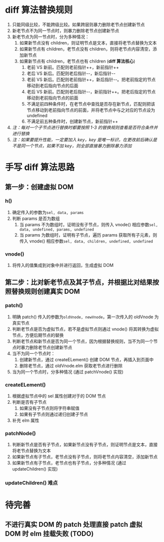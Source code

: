 # diff 算法替换规则

1. 只能同级比较，不能跨级比较。如果跨层则暴力删除老节点创建新节点
2. 新老节点不为同一节点时，则暴力删除老节点创建新节点
3. 新老节点为同一节点时，分为多种情况：
   1. 如果新节点没有 children，则证明节点是文本，直接将老节点替换为文本
   2. 如果新节点有 children，老节点没有 children，则将老节点内容清空，添加新节点
   3. 如果新节点有 children，老节点也有 children   (__diff 算法核心__)
      1. 老前 VS 新前。匹配则老前指针++，新前指针++
      2. 老后 VS 新后。匹配则老后指针--，新后指针--
      3. 老前 VS 新后。匹配则老前指针++，新后指针--。把老前指定的节点移动到老后指向节点的后面
      4. 老后 VS 新前。匹配则老后指针--，新前指针++。把老后指定的节点移动到老前指向节点的前面
      5. 不满足前四种条件时，在老节点中查找是否存在新节点，匹配则把该节点移动到老前指向节点的前面，并将老节点中与之对应的节点设为 undefined
      6. 不满足前五种条件时，创建新节点，新前指针++
4. *注：每对一个子节点进行替换时都要按照 1-3 的替换规则查看是否符合条件并进行替换*
5. *注：如果要提升性能，一定要加入 key，key 是唯一标识，在更改前后确认是不是同一个节点，如果不加 key，则全部直接暴力删除暴力添加*

# 手写 diff 算法思路

## 第一步：创建虚拟 DOM

### h()
1. 确定传入的参数为`sel, data, params`
2. 判断 params 是否为数组
   1. 当 params 不为数组时，证明没有子节点，则传入 vnode() 相应参数`sel, data, undefined, params, undefined`
   2. 当 params 为数组时，证明有子节点，遍历 params 获取所有子元素，则传入 vnode() 相应参数`sel, data, children, undefined, undefined`

### vnode()
1. 将传入的值集成到对象中并进行返回，生成虚拟 DOM

## 第二步：比对新老节点及其子节点，并根据比对结果按照替换规则创建真实 DOM

### patch()
1. 明确 patch() 传入的参数为`oldVnode, newVnode`，第一次传入的 oldVnode 为真实节点
2. 判断老节点是否为虚拟节点，若不是虚拟节点则通过 vnode() 将其转换为虚拟节点，方便后期节点的替换
3. 判断老节点和新节点是否为同一个节点，因为根据替换规则，当不为同一个节点时暴力删除老节点创建新节点
4. 当不为同一个节点时：
   1. 创建新节点，通过 createELement() 创建 DOM 节点，再插入到页面中
   2. 删除老节点，通过 oldVnode.elm 获取老节点进行删除
5. 当为同一个节点时，分多种情况 (通过 patchVnode() 实现)

### createELement()
1. 根据虚拟节点中的 sel 属性创建对于的 DOM 节点
2. 判断是否有子节点
   1. 如果没有子节点则将字符串赋值
   2. 如果有子节点则通过递归创建子节点
3. 补充 elm 属性

### patchNode()
1. 判断新节点是否有子节点，如果新节点没有子节点，则证明节点是文本，直接将老节点替换为文本
2. 如果新节点有子节点，老节点没有子节点，则将老节点内容清空，添加新节点
3. 如果新节点有子节点，老节点也有子节点，分多种情况 (通过 updateChildren() 实现)

### updateChildren() __难点__

# 待完善

## 不进行真实 DOM 的 patch 处理直接 patch 虚拟 DOM 时 elm 挂载失败 (TODO)
